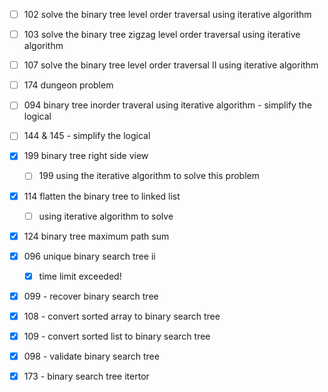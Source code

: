 - [ ] 102 solve the binary tree level order traversal using iterative algorithm

- [ ] 103 solve the binary tree zigzag level order traversal using iterative algorithm

- [ ] 107 solve the binary tree level order traversal II using iterative algorithm

- [ ] 174 dungeon problem

- [ ] 094 binary tree inorder traveral using iterative algorithm - simplify the logical

- [ ] 144 & 145 - simplify the logical

- [x] 199 binary tree right side view
  - [ ] 199 using the iterative algorithm to solve this problem
  
- [x] 114 flatten the binary tree to linked list
  - [ ] using iterative algorithm to solve

- [x] 124 binary tree maximum path sum

- [x] 096 unique binary search tree ii
  - [x] time limit exceeded!

- [x] 099 - recover binary search tree

- [x] 108 - convert sorted array to binary search tree

- [x] 109 - convert sorted list to binary search tree

- [x] 098 - validate binary search tree

- [x] 173 - binary search tree itertor

